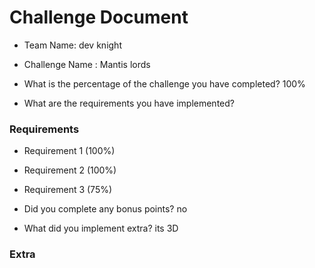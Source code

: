 # Challenge Document

- Team Name: dev knight
- Challenge Name : Mantis lords

- What is the percentage of the challenge you have completed? 100%

- What are the requirements you have implemented?

### Requirements

- Requirement 1 (100%)
- Requirement 2 (100%)
- Requirement 3 (75%)

- Did you complete any bonus points? no

- What did you implement extra?  its 3D


### Extra

